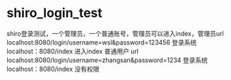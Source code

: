 # shiro_login_test
shiro登录测试，一个管理员，一个普通账号，管理员可以进入index，管理员url localhost:8080/login/username=wsl&password=123456
登录系统 localhost：8080/index 进入index
普通用户 url localhost:8080/login/username=zhangsan&password=1234
登录系统 localhost：8080/index 没有权限
